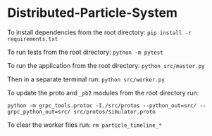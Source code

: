 # Distributed-Particle-System

To install dependencies from the root directory:
`pip install -r requirements.txt`

To run tests from the root directory:
`python -m pytest`

To run the application from the root directory:
`python src/master.py`

Then in a separate terminal run:
`python src/worker.py`

To update the proto and `_pb2` modules from the root directory run:

`python -m grpc_tools.protoc -I./src/protos --python_out=src/ --grpc_python_out=src/ src/protos/simulator.proto`

To clear the worker files run:
`rm particle_timeline_*`
